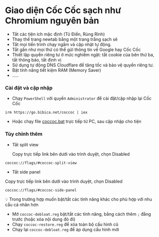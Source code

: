 # Giao diện Cốc Cốc sạch như Chromium nguyên bản

- Tắt các tiện ích mặc định (Từ Điển, Rủng Rỉnh)
- Thay thế trang newtab bằng một trang trắng sạch sẽ
- Tắt mọi tiến trình chạy ngầm và cập nhật tự động.
- Tắt gần như mọi thứ có thể gửi thông tin về Google hay Cốc Cốc
- Thiết lập quyền riêng tư ở mức nghiêm ngặt: tắt cookie của bên thứ ba, tắt thông báo, tắt định vị
- Sử dụng tự động DNS Cloudflare để tăng tốc và bảo vệ quyền riêng tư.
- Bật tính năng tiết kiệm RAM (Memory Saver)
- .....
### Cài đặt và cập nhập
- Chạy `PowerShell` với quyền `Administrator` để cài đặt/cập nhập lại Cốc Cốc
```
irm https://go.bibica.net/coccoc | iex
```
- Hoặc chạy file [coccoc.bat](https://github.com/bibicadotnet/coccoc-debloat/archive/latest.zip) trực tiếp từ PC, sau cập nhập cho tiện
### Tùy chỉnh thêm
- Tắt split view

  Copy trực tiếp link bên dưới vào trình duyệt, chọn Disabled
```
coccoc://flags/#coccoc-split-view
```
- Tắt side panel

Copy trực tiếp link bên dưới vào trình duyệt, chọn Disabled
```
coccoc://flags/#coccoc-side-panel
```
💡 Trong trường hợp muốn bặt/tắt các tính năng khác cho phù hợp với nhu cầu cá nhân hơn
- Mở `coccoc-debloat.reg` bật/tắt các tính năng, bằng cách thêm `;` đằng trước (hoặc xóa nội dung đó đi)
- Chạy `coccoc-restore.reg` để xóa toàn bộ cấu hình cũ
- Chạy lại `coccoc-debloat.reg` để áp dụng cấu hình mới
